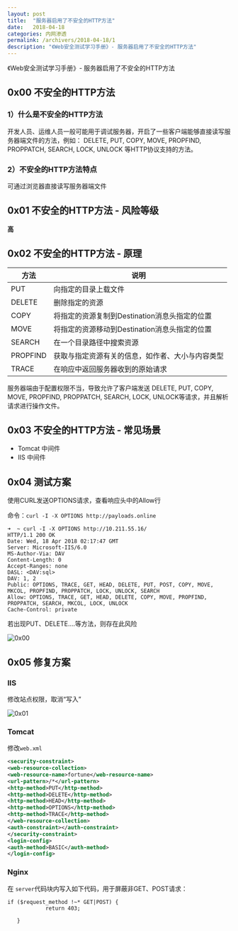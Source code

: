 ```yaml
---
layout: post
title:  "服务器启用了不安全的HTTP方法"
date:   2018-04-18
categories: 内网渗透
permalink: /archivers/2018-04-18/1
description: "《Web安全测试学习手册》- 服务器启用了不安全的HTTP方法"
---
```


《Web安全测试学习手册》- 服务器启用了不安全的HTTP方法
<!--more-->

## 0x00 不安全的HTTP方法

### 1）什么是不安全的HTTP方法

开发人员、运维人员一般可能用于调试服务器，开启了一些客户端能够直接读写服务器端文件的方法，例如： DELETE, PUT, COPY, MOVE, PROPFIND, PROPPATCH, SEARCH, LOCK, UNLOCK 等HTTP协议支持的方法。

### 2）不安全的HTTP方法特点

可通过浏览器直接读写服务器端文件

## 0x01 不安全的HTTP方法 - 风险等级

**高**

## 0x02 不安全的HTTP方法 - 原理

|  方法 | 说明
|-|-|
|  PUT 	  |向指定的目录上载文件
|  DELETE	|删除指定的资源
|  COPY	  |将指定的资源复制到Destination消息头指定的位置
|  MOVE	  |将指定的资源移动到Destination消息头指定的位置
|  SEARCH	  |在一个目录路径中搜索资源
|  PROPFIND	  |获取与指定资源有关的信息，如作者、大小与内容类型
|  TRACE	  |在响应中返回服务器收到的原始请求

服务器端由于配置权限不当，导致允许了客户端发送 DELETE, PUT, COPY, MOVE, PROPFIND, PROPPATCH, SEARCH, LOCK, UNLOCK等请求，并且解析请求进行操作文件。

## 0x03 不安全的HTTP方法 - 常见场景

* Tomcat 中间件
* IIS 中间件

## 0x04 测试方案

使用CURL发送OPTIONS请求，查看响应头中的Allow行

命令：`curl -I -X OPTIONS http://payloads.online`


```
➜  ~ curl -I -X OPTIONS http://10.211.55.16/
HTTP/1.1 200 OK
Date: Wed, 18 Apr 2018 02:17:47 GMT
Server: Microsoft-IIS/6.0
MS-Author-Via: DAV
Content-Length: 0
Accept-Ranges: none
DASL: <DAV:sql>
DAV: 1, 2
Public: OPTIONS, TRACE, GET, HEAD, DELETE, PUT, POST, COPY, MOVE, MKCOL, PROPFIND, PROPPATCH, LOCK, UNLOCK, SEARCH
Allow: OPTIONS, TRACE, GET, HEAD, DELETE, COPY, MOVE, PROPFIND, PROPPATCH, SEARCH, MKCOL, LOCK, UNLOCK
Cache-Control: private
```

若出现PUT、DELETE....等方法，则存在此风险

![0x00](http://rvn0xsy.oss-cn-shanghai.aliyuncs.com/2018-04-18/0x00.png)

## 0x05 修复方案

### IIS 

修改站点权限，取消“写入”

![0x01](http://rvn0xsy.oss-cn-shanghai.aliyuncs.com/2018-04-18/0x01.gif)

### Tomcat

修改`web.xml`

```xml
<security-constraint>
<web-resource-collection>
<web-resource-name>fortune</web-resource-name>
<url-pattern>/*</url-pattern>
<http-method>PUT</http-method>
<http-method>DELETE</http-method>
<http-method>HEAD</http-method>
<http-method>OPTIONS</http-method>
<http-method>TRACE</http-method>
</web-resource-collection>
<auth-constraint></auth-constraint>
</security-constraint>
<login-config>
<auth-method>BASIC</auth-method>
</login-config>
```

### Nginx

在 `server`代码块内写入如下代码，用于屏蔽非GET、POST请求：

```
if ($request_method !~* GET|POST) {
            return 403;

   }
```

